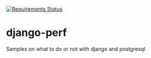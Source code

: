 [![Requirements Status](https://requires.io/github/rodo/django-perf/requirements.svg?branch=master)](https://requires.io/github/rodo/django-perf/requirements/?branch=master)

django-perf
===========

Samples on what to do or not with django and postgresql
